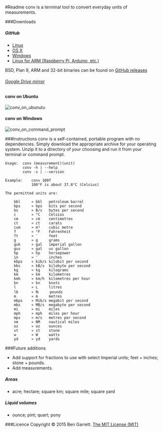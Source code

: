 #Readme
conv is a terminal tool to convert everyday units of measurements.

###Downloads
##### GitHub
* [Linux](https://github.com/bengarrett/conv/releases/download/1.0/conv_linux_amd64.zip)
* [OS X](https://github.com/bengarrett/conv/releases/download/1.0/conv_darwin_amd64.zip)
* [Windows](https://github.com/bengarrett/conv/releases/download/1.0/conv_windows_amd64.zip)
* [Linux for ARM (Raspberry Pi, Arduino, etc.)](https://github.com/bengarrett/conv/releases/download/1.0/conv_linux_arm.zip) 

BSD, Plan 9, ARM and 32-bit binaries can be found on [GitHub releases](https://github.com/bengarrett/conv/releases)

###### [Google Drive mirror](https://drive.google.com/folderview?id=0B-JKAyjDRrBtfmVWa3RPbEFEdjRPdDMzTi1LcmdYMzhBM05NWjB5THlQek5zajIyclR5YTg&usp=drive_web#list)

#### conv on Ubuntu
![conv_on_ubunutu](https://cloud.githubusercontent.com/assets/513842/6430090/a7ee70c6-c04f-11e4-92a0-81611650bc7d.png)

#### conv on Windows
![conv_on_command_prompt](https://cloud.githubusercontent.com/assets/513842/6430091/b26ce32a-c04f-11e4-9d64-565d44870848.png)

###Instructions
conv is a self-contained, portable program with no dependencies. Simply download the appropriate archive for your operating system. Unzip it to a directory of your choosing and run it from your terminal or command prompt.

```shell
Usage:  conv (measurement)(unit)
        conv -h | --help
        conv -v | --version

Example:    conv 100f
            100°F is about 37.8°C (Celsius)

The permitted units are:

    bbl     » bbl   petroleum barrel
    bps     » bps   bits per second
    bs      » B/s   bytes per second
    c       » °C    Celsius
    cm      » cm    centimetres
    ct      » ct    carats
    cum     » m³    cubic metre
    f       » °F    Fahrenheit
    ft      » ′     feet
    g       » g     grams
    guk     » gal   imperial gallon
    gus     » gal   us gallon
    hp      » hp    horsepower
    in      » ″     inches
    kbps    » kib/s kilobit per second
    kbs     » kB/s  kilobyte per second
    kg      » kg    kilograms
    km      » km    kilometres
    kmh     » km/h  kilometres per hour
    kn      » kn    knots
    l       » L     litres
    lb      » ℔     pounds
    m       » m     metres
    mbps    » Mib/s megabit per second
    mbs     » MB/s  megabyte per second
    mi      » mi    miles
    mph     » mph   miles per hour
    mps     » m/s   metres per second
    nm      » NM    nautical miles
    oz      » oz    ounces
    st      » st    stone
    w       » W     watts
    yd      » yd    yards
```

###Future additions
* Add support for fractions to use with select Imperial units; feet + inches; stone + pounds.
* Add measurements.

##### Areas
* acre; hectare; square km; square mile; square yard

##### Liquid volumes
* ounce; pint; quart; pony

###Licence
Copyright © 2015 Ben Garrett. [The MIT License (MIT)](http://choosealicense.com/licenses/mit/)
